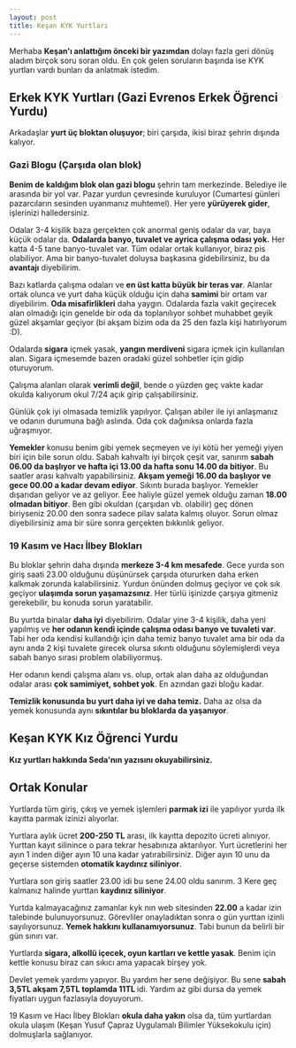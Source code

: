 ```yaml
---
layout: post
title: Keşan KYK Yurtları
---
```


Merhaba <b>Keşan'ı anlattığım önceki bir yazımdan</b> dolayı fazla geri dönüş aladım birçok soru soran oldu. En çok gelen soruların başında ise KYK yurtları vardı bunları da anlatmak istedim.

## Erkek KYK Yurtları (Gazi Evrenos Erkek Öğrenci Yurdu)

Arkadaşlar <b>yurt üç bloktan oluşuyor</b>; biri çarşıda, ikisi biraz şehrin dışında kalıyor.


### Gazi Blogu (Çarşıda olan blok)

<b>Benim de kaldığım blok olan gazi blogu</b> şehrin tam merkezinde. Belediye ile arasında bir yol var. Pazar yurdun çevresinde kuruluyor (Cumartesi günleri pazarcıların sesinden uyanmanız muhtemel). Her yere <b>yürüyerek gider</b>, işlerinizi halledersiniz.


Odalar 3-4 kişilik baza gerçekten çok anormal geniş odalar da var, baya küçük odalar da. <b>Odalarda banyo, tuvalet ve ayrica çalışma odası yok.</b> Her katta 4-5 tane banyo-tuvalet var. Tüm odalar ortak kullanıyor, biraz pis olabiliyor. Ama bir banyo-tuvalet doluysa başkasına gidebilirsiniz, bu da <b>avantajı</b> diyebilirim.

Bazı katlarda çalışma odaları ve <b>en üst katta büyük bir teras var</b>. Alanlar ortak olunca ve yurt daha küçük olduğu için daha <b>samimi</b> bir ortam var diyebilirim. <b>Oda misafirlikleri</b> daha yaygın. Odalarda fazla vakit geçirecek alan olmadığı için genelde bir oda da toplanılıyor sohbet muhabbet geyik güzel akşamlar geçiyor (bi akşam bizim oda da 25 den fazla kişi hatırlıyorum :D).

Odalarda <b>sigara</b> içmek yasak, <b>yangın merdiveni</b> sigara içmek için kullanılan alan. Sigara içmesemde bazen oradaki güzel sohbetler için gidip oturuyorum.


Çalışma alanları olarak <b>verimli değil</b>, bende o yüzden geç vakte kadar okulda kalıyorum okul 7/24 açık girip çalışabilirsiniz.


Günlük çok iyi olmasada temizlik yapılıyor. Çalışan abiler ile iyi anlaşmanız ve odanın durumuna bağlı aslında. Oda çok dağınıksa onlarda fazla uğraşmıyor.


<b>Yemekler</b> konusu benim gibi yemek seçmeyen ve iyi kötü her yemeği yiyen biri için bile sorun oldu.
Sabah kahvaltı iyi birçok çeşit var, sanırım <b>sabah 06.00 da başlıyor ve hafta içi 13.00 da hafta sonu 14.00 da bitiyor</b>. Bu saatler arası kahvaltı yapabilirsiniz. <b>Akşam yemeği 16.00 da başlıyor ve gece 00.00 a kadar devam ediyor</b>. Sıkıntı burada başlıyor. Yemekler dışarıdan geliyor ve az geliyor. Eee haliyle güzel yemek olduğu zaman <b>18.00 olmadan bitiyor</b>. Ben gibi okuldan (çarşıdan vb. olabilir) geç dönen biriyseniz 20.00 den sonra sadece pilav salata kalmış oluyor. Sorun olmaz diyebilirsiniz ama bir süre sonra gerçekten bıkkınlık geliyor.



### 19 Kasım ve Hacı İlbey Blokları

Bu bloklar şehrin daha dışında <b>merkeze 3-4 km mesafede</b>. Gece yurda son giriş saati 23.00 olduğunu düşünürsek çarşıda otururken daha erken kalkmak zorunda kalabilirsiniz. Yurdun önünden dolmuş geçiyor ve çok sık geçiyor <b>ulaşımda sorun yaşamazsınız</b>. Her türlü işinizde çarşıya gitmeniz gerekebilir, bu konuda sorun yaratabilir.

Bu yurtda binalar <b>daha iyi</b> diyebilirim. Odalar yine 3-4 kişilik, daha yeni yapılmış ve <b>her odanın kendi içinde çalışma odası banyo ve tuvaleti var</b>. Tabi her oda kendisi kullandığı için daha temiz banyo tuvalet ama bir oda da aynı anda 2 kişi tuvalete girecek olursa sıkıntı olduğunu söylemişlerdi veya sabah banyo sırası problem olabiliyormuş. 

Her odanın kendi çalışma alanı vs. olup, ortak alan daha az olduğundan odalar arası <b>çok samimiyet, sohbet yok</b>. En azından gazi bloğu kadar.

<b>Temizlik konusunda bu yurt daha iyi ve daha temiz.</b>
Daha az olsa da yemek konusunda aynı <b>sıkıntılar bu bloklarda da yaşanıyor</b>.

## Keşan KYK Kız Öğrenci Yurdu

<b>Kız yurtları hakkında Seda'nın yazısını okuyabilirsiniz.</b>

## Ortak Konular

Yurtlarda tüm giriş, çıkış ve yemek işlemleri <b>parmak izi</b> ile yapılıyor yurda ilk kayıtta parmak izinizi alıyorlar.

Yurtlara aylık ücret <b>200-250 TL</b> arası, ilk kayıtta depozito ücreti alınıyor. Yurttan kayıt silinince o para tekrar hesabınıza aktarılıyor. Yurt ücretlerini her ayın 1 inden diğer ayın 10 una kadar yatırabilirsiniz. Diğer ayın 10 unu da geçerse sistemden <b>otomatik kaydınız siliniyor</b>.

Yurtlara son giriş saatler 23.00 idi bu sene 24.00 oldu sanırım. 3 Kere geç kalmanız halinde yurttan <b>kaydınız siliniyor</b>.

Yurtda kalmayacağınız zamanlar kyk nın web sitesinden <b>22.00</b> a kadar izin talebinde bulunuyorsunuz. Görevliler onayladıktan sonra o gün yurttan izinli sayılıyorsunuz. <b>Yemek hakkını kullanamıyorsunuz</b>. Tabi bunun da belirli bir gün sınırı var.

Yurtlarda <b>sigara, alkollü içecek, oyun kartları ve kettle yasak</b>. Benim için kettle konusu biraz can sıkıcı ama yapacak birşey yok.

Devlet yemek yardımı yapıyor. Bu yardım her sene değişiyor. Bu sene <b>sabah 3,5TL akşam 7,5TL toplamda 11TL </b> idi. Yardım az gibi dursa da yemek fiyatları uygun fazlasıyla doyuyorum.


19 Kasım ve Hacı İlbey Blokları <b>okula daha yakın</b> olsa da, tüm yurtlardan okula ulaşım (Keşan Yusuf Çapraz Uygulamalı Bilimler Yüksekokulu için) dolmuşlarla sağlanıyor.
